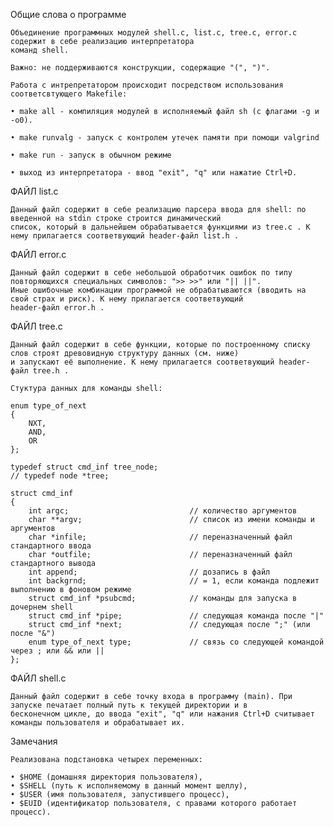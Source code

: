 Общие слова о программе

    Объединение программных модулей shell.c, list.c, tree.c, error.c содержит в себе реализацию интерпретатора 
    команд shell.
    
    Важно: не поддерживаются конструкции, содержащие "(", ")".
    
    Работа с интрепретатором происходит посредством использования соответсвтующего Makefile:
    
    • make all - компиляция модулей в исполняемый файл sh (с флагами -g и -o0).
    
    • make runvalg - запуск c контролем утечек памяти при помощи valgrind
    
    • make run - запуск в обычном режиме
    
    • выход из интерпретатора - ввод "exit", "q" или нажатие Ctrl+D.
    
ФАЙЛ list.c

    Данный файл содержит в себе реализацию парсера ввода для shell: по введенной на stdin строке строится динамический 
    список, который в дальнейшем обрабатывается функциями из tree.c . К нему прилагается соответвующий header-файл list.h .
    
ФАЙЛ error.c

    Данный файл содержит в себе небольшой обработчик ошибок по типу повторяющихся специальных символов: ">> >>" или "|| ||".
    Иные ошибочные комбинации программой не обрабатываются (вводить на свой страх и риск). К нему прилагается соответвующий 
    header-файл error.h .
    
ФАЙЛ tree.c

    Данный файл содержит в себе функции, которые по построенному списку слов строят древовидную структуру данных (см. ниже)
    и запускают её выполнение. К нему прилагается соответвующий header-файл tree.h .
    
    Стуктура данных для команды shell:
    
    enum type_of_next
    {
        NXT, 
        AND, 
        OR   
    };

    typedef struct cmd_inf tree_node;
    // typedef node *tree;

    struct cmd_inf 
    {
        int argc;                           // количество аргументов
        char **argv;                        // список из имени команды и аргументов
        char *infile;                       // переназначенный файл стандартного ввода
        char *outfile;                      // переназначенный файл стандартного вывода
        int append;                         // дозапись в файл
        int backgrnd;                       // = 1, если команда подлежит выполнению в фоновом режиме
        struct cmd_inf *psubcmd;            // команды для запуска в дочернем shell
        struct cmd_inf *pipe;               // следующая команда после "|"
        struct cmd_inf *next;               // следующая после ";" (или после "&")
        enum type_of_next type;             // связь со следующей командой через ; или && или ||
    };
    
ФАЙЛ shell.c 

    Данный файл содержит в себе точку входа в программу (main). При запуске печатает полный путь к текущей директории и в
    бесконечном цикле, до ввода "exit", "q" или нажания Ctrl+D считывает команды пользователя и обрабатывает их.
    
Замечания

    Реализована подстановка четырех переменных: 
    
    • $HOME (домашняя директория пользователя),
    • $SHELL (путь к исполняемому в данный момент шеллу),
    • $USER (имя пользователя, запустившего процесс),
    • $EUID (идентификатор пользователя, с правами которого работает процесс).
    
